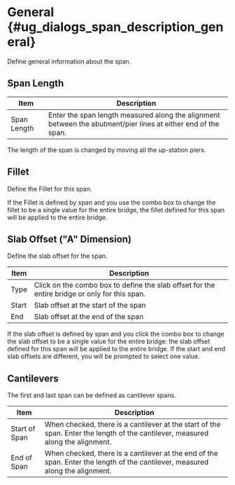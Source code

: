 General {#ug_dialogs_span_description_general}
==============================================
Define general information about the span.

Span Length
------------

Item | Description
-----|-------------
Span Length | Enter the span length measured along the alignment between the abutment/pier lines at either end of the span.

The length of the span is changed by moving all the up-station piers.

Fillet
---------------------------
Define the Fillet for this span.

If the Fillet is defined by span and you use the combo box to change the fillet to be a single value for the entire bridge, the fillet defined for this span will be applied to the entire bridge.

Slab Offset ("A" Dimension)
---------------------------
Define the slab offset for the span.

Item | Description
-----|------------
Type | Click on the combo box to define the slab offset for the entire bridge or only for this span.
Start | Slab offset at the start of the span
End | Slab offset at the end of the span

If the slab offset is defined by span and you click the combo box to change the slab offset to be a single value for the entire bridge: the slab offset defined for this span will be applied to the entire bridge. If the start and end slab offsets are different, you will be prompted to select one value.

Cantilevers
------------
The first and last span can be defined as cantilever spans. 

Item | Description
-----|--------------
Start of Span | When checked, there is a cantilever at the start of the span. Enter the length of the cantilever, measured along the alignment.
End of Span | When checked, there is a cantilever at the end of the span. Enter the length of the cantilever, measured along the alignment.
